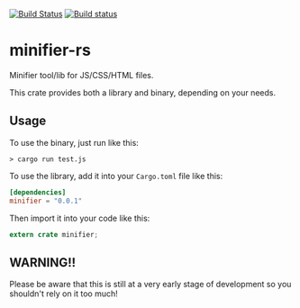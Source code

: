 [![Build Status](https://api.travis-ci.org/GuillaumeGomez/minifier-rs.png?branch=master)](https://travis-ci.org/GuillaumeGomez/minifier-rs) [![Build status](https://ci.appveyor.com/api/projects/status/5bj86vqsah7927tc?svg=true)](https://ci.appveyor.com/project/GuillaumeGomez/minifier-rs)

# minifier-rs

Minifier tool/lib for JS/CSS/HTML files.

This crate provides both a library and binary, depending on your needs.

## Usage

To use the binary, just run like this:

```
> cargo run test.js
```

To use the library, add it into your `Cargo.toml` file like this:

```toml
[dependencies]
minifier = "0.0.1"
```

Then import it into your code like this:

```rust
extern crate minifier;
```

## WARNING!!

Please be aware that this is still at a very early stage of development so you shouldn't rely on it too much!
